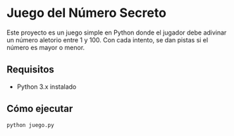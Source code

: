 # Juego del Número Secreto

Este proyecto es un juego simple en Python donde el jugador
debe adivinar un número aletorio entre 1 y 100. Con cada 
intento, se dan pistas si el número es mayor o menor.

## Requisitos

- Python 3.x instalado

## Cómo ejecutar

```bash
python juego.py
